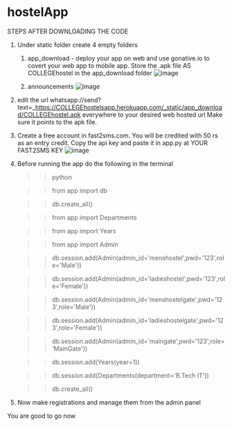# hostelApp

STEPS AFTER DOWNLOADING THE CODE
1. Under static folder create 4 empty folders
    1. app_download 
            - deploy your app on web and use gonative.io to covert your web app to mobile app. Store the .apk file AS COLLEGEhostel in the app_download folder
        ![image](https://user-images.githubusercontent.com/95869837/148692654-294dcd52-a8af-4ec7-bd07-26f405a8caab.png)

    2. announcements
   ![image](https://user-images.githubusercontent.com/95869837/148692559-5541761e-795c-4453-87fb-93e992b5dfc7.png)
  
2. edit the url whatsapp://send?text=_https://COLLEGEhostelsapp.herokuapp.com/_static/app_download/COLLEGEhostel.apk everywhere to your desired web hosted url
    Make sure it points to the apk file.
    
3. Create a free account in fast2sms.com. You will be credited with 50 rs as an entry credit. Copy the api key and paste it in app.py at YOUR FAST2SMS KEY
![image](https://user-images.githubusercontent.com/95869837/148692722-6b116743-bd36-4443-bb33-8cf653ea8b26.png)

4. Before running the app do the following in the terminal 
    >>python


    >>from app import db


    >>db.create_all()


    >>from app import Departments
    

    >>from app import Years
    
    
    >>from app import Admin


    >>db.session.add(Admin(admin_id='menshostel',pwd='123',role='Male'))


    >>db.session.add(Admin(admin_id='ladieshostel',pwd='123',role='Female'))
    

    >>db.session.add(Admin(admin_id='menshostelgate',pwd='123',role='Male'))
    
    
    >>db.session.add(Admin(admin_id='ladieshostelgate',pwd='123',role='Female'))


    >>db.session.add(Admin(admin_id='maingate',pwd='123',role='MainGate'))


    >>db.session.add(Years(year=1))


    >>db.session.add(Departments(department='B.Tech IT'))


    >>db.create_all()


6. Now make registrations and manage them from the admin panel

    

You are good to go now
